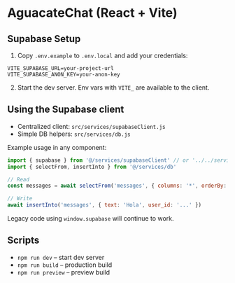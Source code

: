 # AguacateChat (React + Vite)

## Supabase Setup

1) Copy `.env.example` to `.env.local` and add your credentials:

```
VITE_SUPABASE_URL=your-project-url
VITE_SUPABASE_ANON_KEY=your-anon-key
```

2) Start the dev server. Env vars with `VITE_` are available to the client.

## Using the Supabase client

- Centralized client: `src/services/supabaseClient.js`
- Simple DB helpers: `src/services/db.js`

Example usage in any component:

```js
import { supabase } from '@/services/supabaseClient' // or '../../services/supabaseClient'
import { selectFrom, insertInto } from '@/services/db'

// Read
const messages = await selectFrom('messages', { columns: '*', orderBy: 'created_at', ascending: true })

// Write
await insertInto('messages', { text: 'Hola', user_id: '...' })
```

Legacy code using `window.supabase` will continue to work.

## Scripts

- `npm run dev` – start dev server
- `npm run build` – production build
- `npm run preview` – preview build
